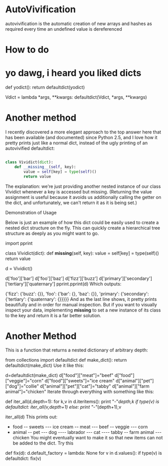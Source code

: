 # AutoVivification

 autovivification is the automatic creation of new arrays and hashes as required every time an undefined value is dereferenced

# How to do
# yo dawg, i heard you liked dicts                                                                      
def yodict():
    return defaultdict(yodict)

Vdict = lambda *args, **kwargs: defaultdict(Vdict, *args, **kwargs)


Another method
===============
I recently discovered a more elegant approach to the top answer here that has been available (and documented) since Python 2.5, and I love how it pretty prints just like a normal dict, instead of the ugly printing of an autovivified defaultdict:

```py

class Vividict(dict):
    def __missing__(self, key):
        value = self[key] = type(self)()
        return value
```

The explanation: we're just providing another nested instance of our class Vividict whenever a key is accessed but missing. (Returning the value assignment is useful because it avoids us additionally calling the getter on the dict, and unfortunately, we can't return it as it is being set.)

Demonstration of Usage

Below is just an example of how this dict could be easily used to create a nested dict structure on the fly. This can quickly create a hierarchical tree structure as deeply as you might want to go.

import pprint

class Vividict(dict):
    def __missing__(self, key):
        value = self[key] = type(self)()
        return value

d = Vividict()

d['foo']['bar']
d['foo']['baz']
d['fizz']['buzz']
d['primary']['secondary']['tertiary']['quaternary']
pprint.pprint(d)
Which outputs:

{'fizz': {'buzz': {}},
 'foo': {'bar': {}, 'baz': {}},
 'primary': {'secondary': {'tertiary': {'quaternary': {}}}}}
And as the last line shows, it pretty prints beautifully and in order for manual inspection. But if you want to visually inspect your data, implementing __missing__ to set a new instance of its class to the key and return it is a far better solution.

Another Method
===============

This is a function that returns a nested dictionary of arbitrary depth:

from collections import defaultdict
def make_dict():
    return defaultdict(make_dict)
Use it like this:

d=defaultdict(make_dict)
d["food"]["meat"]="beef"
d["food"]["veggie"]="corn"
d["food"]["sweets"]="ice cream"
d["animal"]["pet"]["dog"]="collie"
d["animal"]["pet"]["cat"]="tabby"
d["animal"]["farm animal"]="chicken"
Iterate through everything with something like this:

def iter_all(d,depth=1):
    for k,v in d.iteritems():
        print "-"*depth,k
        if type(v) is defaultdict:
            iter_all(v,depth+1)
        else:
            print "-"*(depth+1),v

iter_all(d)
This prints out:

- food
-- sweets
--- ice cream
-- meat
--- beef
-- veggie
--- corn
- animal
-- pet
--- dog
---- labrador
--- cat
---- tabby
-- farm animal
--- chicken
You might eventually want to make it so that new items can not be added to the dict. Try this

def fix(d):
    d.default_factory = lambda: None
    for v in d.values():
        if type(v) is defaultdict:
            fix(v)
